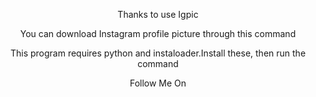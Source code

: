 <p align="center">
Thanks to use Igpic
</p>
<p align="center">
You can download Instagram profile picture through this command
</p>
<p align="center">
This program requires python and instaloader.Install these, then run the command
</p>

<p align="center">
  Follow Me On
</p>
<p align="center">
    <a href="https://twitter.com/ArghyaS1121">
         <img src="https://cdn.cms-twdigitalassets.com/content/dam/about-twitter/en/brand-toolkit/brand-download-img-1.jpg.twimg.768.jpg" width="40" height="40">
    </a>
         <a href="https://instagram.com/annewbieeditor">
                                 <img src="https://en.m.wikipedia.org/wiki/File:Instagram_logo_2022.svg" width="40" height="40">
 </p>
